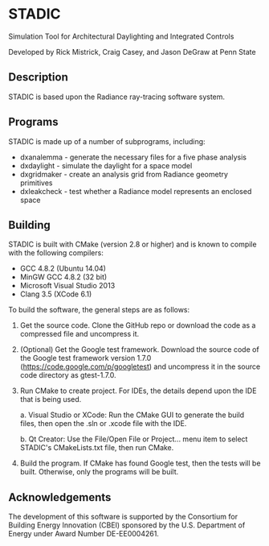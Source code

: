 STADIC
======

Simulation Tool for Architectural Daylighting and Integrated Controls

Developed by Rick Mistrick, Craig Casey, and Jason DeGraw at Penn State

Description
-----------

STADIC is based upon the Radiance ray-tracing software system.

Programs
--------

STADIC is made up of a number of subprograms, including:

* dxanalemma - generate the necessary files for a five phase analysis
* dxdaylight - simulate the daylight for a space model
* dxgridmaker - create an analysis grid from Radiance geometry primitives
* dxleakcheck - test whether a Radiance model represents an enclosed space
	
Building
--------

STADIC is built with CMake (version 2.8 or higher) and is known to compile
with the following compilers:

* GCC 4.8.2 (Ubuntu 14.04)
* MinGW GCC 4.8.2 (32 bit)
* Microsoft Visual Studio 2013
* Clang 3.5 (XCode 6.1)

To build the software, the general steps are as follows:

1. Get the source code. Clone the GitHub repo or download the code as a
compressed file and uncompress it.

2. (Optional) Get the Google test framework. Download the source code of the
Google test framework version 1.7.0 (https://code.google.com/p/googletest) and 
uncompress it in the source code directory as gtest-1.7.0.

3. Run CMake to create project. For IDEs, the details depend upon the IDE that
is being used.

    a. Visual Studio or XCode: Run the CMake GUI to generate the build files,
    then open the .sln or .xcode file with the IDE.

    b. Qt Creator: Use the File/Open File or Project... menu item to select 
    STADIC's CMakeLists.txt file, then run CMake.
    
4. Build the program. If CMake has found Google test, then the tests will be
built. Otherwise, only the programs will be built.

Acknowledgements
----------------

The development of this software is supported by the Consortium for Building Energy 
Innovation (CBEI) sponsored  by the U.S. Department of Energy under Award Number
DE-EE0004261.

